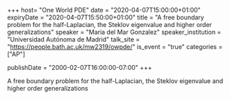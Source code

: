 +++
  host= "One World PDE"
  date = "2020-04-07T15:00:00+01:00"
  expiryDate = "2020-04-07T15:50:00+01:00"
  title = "A free boundary problem for the half-Laplacian, the Steklov eigenvalue and higher order generalizations"
  speaker = "Maria del Mar Gonzalez"
  speaker_institution = "Universidad Autónoma de Madrid"
  talk_site = "https://people.bath.ac.uk/mw2319/owpde/"
  is_event = "true"
  categories = ["AP"]

  publishDate = "2000-02-07T16:00:00-07:00"
+++

A free boundary problem for the half-Laplacian, the Steklov eigenvalue and higher order generalizations